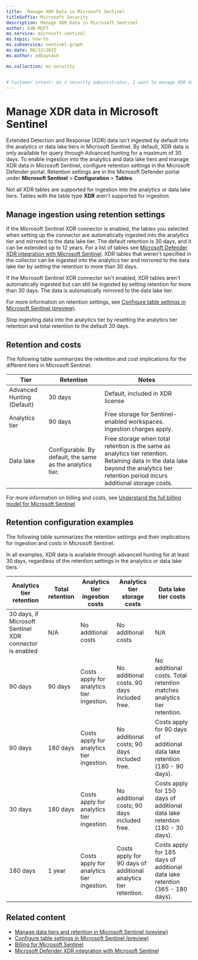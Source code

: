 ```yaml
---  
title:  Manage XDR Data in Microsoft Sentinel
titleSuffix: Microsoft Security  
description: Manage XDR Data in Microsoft Sentinel
author: EdB-MSFT  
ms.service: microsoft-sentinel  
ms.topic: how-to
ms.subservice: sentinel-graph
ms.date: 08/12/2025
ms.author: edbaynash  

ms.collection: ms-security  


# Customer intent: As a security administrator, I want to manage XDR data in Microsoft Sentinel, so that I can ensure relevant data is available for investigation and analysis.
---  
```

 


# Manage XDR data in Microsoft Sentinel

Extended Detection and Response (XDR) data isn't ingested by default into the analytics or data lake tiers in Microsoft Sentinel. By default, XDR data is only available for query through Advanced hunting for a maximum of 30 days. To enable ingestion into the analytics and data lake tiers and manage XDR data in Microsoft Sentinel, configure retention settings in the Microsoft Defender portal. Retention settings are in the Microsoft Defender portal under **Microsoft Sentinel** > **Configuration** > **Tables**.

Not all XDR tables are supported for ingestion into the analytics or data lake tiers. Tables with the table type **XDR** aren't supported for ingestion.

## Manage ingestion using retention settings

If the Microsoft Sentinel XDR connector is enabled, the tables you selected when setting up the connector are automatically ingested into the analytics tier and mirrored to the data lake tier. The default retention is 30 days, and it can be extended up to 12 years. For a list of tables see [Microsoft Defender XDR integration with Microsoft Sentinel](connect-microsoft-365-defender.md?tabs=MDE#connect-events). XDR tables that weren't specified in the collector can be ingested into the analytics tier and mirrored to the data lake tier by setting the retention to more than 30 days.
    
If the Microsoft Sentinel XDR connector isn't enabled, XDR tables aren't automatically ingested but can still be ingested by setting retention for more than 30 days. The data is automatically mirrored to the data lake tier.  

For more information on retention settings, see [Configure table settings in Microsoft Sentinel (preview)](manage-table-tiers-retention.md).

Stop ingesting data into the analytics tier by resetting the analytics tier retention and total retention to the default 30 days.

## Retention and costs

The following table summarizes the retention and cost implications for the different tiers in Microsoft Sentinel:

|Tier|	Retention| Notes|
|---|---|---|
|Advanced Hunting (Default)|	30 days	| Default,  included in XDR license|
|Analytics tier | 90 days | Free storage for Sentinel-enabled workspaces. Ingestion charges apply.|
|Data lake	| Configurable. By default, the same as the analytics tier. | Free storage when total retention is the same as analytics tier retention. Retaining data in the data lake beyond the analytics tier retention period incurs additional storage costs.|

For more information on billing and costs, see [Understand the full billing model for Microsoft Sentinel](billing.md#understand-the-full-billing-model-for-microsoft-sentinel)


## Retention configuration examples

The following table summarizes the retention settings and their implications for ingestion and costs in Microsoft Sentinel.

In all examples, XDR data is available through advanced hunting for at least 30 days, regardless of the retention settings in the analytics or data lake tiers.

 Analytics tier retention | Total retention |  Analytics tier ingestion costs| Analytics tier storage costs | Data lake tier costs |
|---|---|---|---|---|
| 30 days, if Microsoft Sentinel XDR connector is enabled | N/A | No additional costs | No additional costs | N/A |
| 90 days | 90 days | Costs apply for analytics tier ingestion. | No additional costs. 90 days included free. | No additional costs. Total retention matches analytics tier retention.|
| 90 days | 180 days | Costs apply for analytics tier ingestion. | No additional costs; 90 days included free. | Costs apply for 90 days of additional data lake retention (180 - 90 days). |
| 30 days | 180 days | Costs apply for analytics tier ingestion. | No additional costs; 90 days included free. | Costs apply for 150 days of additional data lake retention (180 - 30 days). |
| 180 days | 1 year | Costs apply for analytics tier ingestion. | Costs apply for 90 days of additional analytics tier retention. | Costs apply for 185 days of additional data lake retention (365 - 180 days). |

## Related content    

- [Manage data tiers and retention in Microsoft Sentinel (preview)](manage-data-overview.md)
- [Configure table settings in Microsoft Sentinel (preview)](manage-table-tiers-retention.md)
- [Billing for Microsoft Sentinel](billing.md)
- [Microsoft Defender XDR integration with Microsoft Sentinel](connect-microsoft-365-defender.md?tabs=MDE#connect-events)
